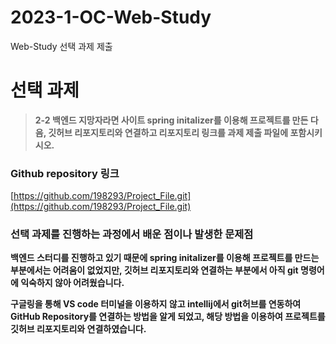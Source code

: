 # 2023-1-OC-Web-Study
Web-Study 선택 과제 제출

# ****선택 과제****

> **2-2 백엔드 지망자라면 사이트 spring initalizer를 이용해 프로젝트를 만든 다음, 깃허브 리포지토리와 연결하고 리포지토리 링크를 과제 제출 파일에 포함시키시오.**
> 

### Github repository 링크

[https://github.com/198293/Project_File.git](https://github.com/198293/Project_File.git)

### **선택 과제를 진행하는 과정에서 배운 점이나 발생한 문제점**

 **백엔드 스터디를 진행하고 있기 때문에 spring initalizer를 이용해 프로젝트를 만드는 부분에서는 어려움이 없었지만, 깃허브 리포지토리와 연결하는 부분에서 아직 git 명령어에 익숙하지 않아 어려웠습니다.**

**구글링을 통해 VS code 터미널을 이용하지 않고 intellij에서 git허브를 연동하여 GitHub Repository를 연결하는 방법을 알게 되었고, 해당 방법을 이용하여 프로젝트를 깃허브 리포지토리와 연결하였습니다.**

